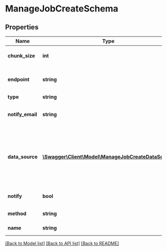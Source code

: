 # ManageJobCreateSchema

## Properties
Name | Type | Description | Notes
------------ | ------------- | ------------- | -------------
**chunk_size** | **int** | The maximum size of the chunk that the endpoint accepts. If not provided, it defaults to 100 | [optional] 
**endpoint** | **string** | The endpoint of the batch API that will process each chunk of records and return errors &amp;amp; output (e.g. &amp;quot;/manage/v1/user/batch&amp;quot;) | 
**type** | **string** | The type of data source | 
**notify_email** | **string** | Notifications will be sent to this email, if it&#39;s empty they will be sent to the user that created the background job | [optional] 
**data_source** | [**\Swagger\Client\Model\ManageJobCreateDataSource**](ManageJobCreateDataSource.md) | An object containing data source configuration params specific of the data_source type. For type &#x3D; &amp;quot;importer&amp;quot;, it will contain the importer preset used to trigger the import job; for type &#x3D; &amp;quot;api&amp;quot;, it contains an array of records to be cached and processed. | 
**notify** | **bool** | Whether the job executor should send an email to the author when the job is completed state. Default: true | [optional] 
**method** | **string** | The HTTP method to use when calling the &amp;quot;endpoint&amp;quot; | 
**name** | **string** | Job title (e.g. &amp;quot;Importing users from CSV&amp;quot;) | 

[[Back to Model list]](../README.md#documentation-for-models) [[Back to API list]](../README.md#documentation-for-api-endpoints) [[Back to README]](../README.md)


